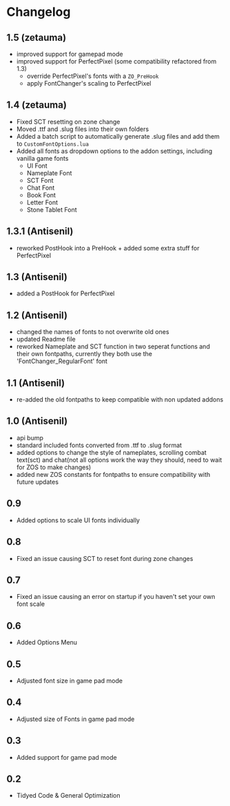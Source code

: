 # Changelog

## 1.5 (zetauma)
* improved support for gamepad mode
* improved support for PerfectPixel (some compatibility refactored from 1.3)
	* override PerfectPixel's fonts with a `ZO_PreHook`
	* apply FontChanger's scaling to PerfectPixel

## 1.4 (zetauma)
* Fixed SCT resetting on zone change
* Moved .ttf and .slug files into their own folders
* Added a batch script to automatically generate .slug files and add them to `CustomFontOptions.lua`
* Added all fonts as dropdown options to the addon settings, including vanilla game fonts
	* UI Font
	* Nameplate Font
	* SCT Font
	* Chat Font
	* Book Font
	* Letter Font
	* Stone Tablet Font

## 1.3.1 (Antisenil)
- reworked PostHook into a PreHook + added some extra stuff for PerfectPixel

## 1.3 (Antisenil)
- added a PostHook for PerfectPixel

## 1.2 (Antisenil)
* changed the names of fonts to not overwrite old ones
* updated Readme file
* reworked Nameplate and SCT function in two seperat functions and their own fontpaths, currently they both use the 'FontChanger_RegularFont' font

## 1.1 (Antisenil)
* re-added the old fontpaths to keep compatible with non updated addons

## 1.0 (Antisenil)
* api bump
* standard included fonts converted from .ttf to .slug format
* added options to change the style of nameplates, scrolling combat text(sct) and chat(not all options work the way they should, need to wait for ZOS to make changes)
* added new ZOS constants for fontpaths to ensure compatibility with future updates

## 0.9
* Added options to scale UI fonts individually

## 0.8
* Fixed an issue causing SCT to reset font during zone changes

## 0.7
* Fixed an issue causing an error on startup if you haven't set your own font scale

## 0.6
* Added Options Menu

## 0.5
* Adjusted font size in game pad mode

## 0.4
* Adjusted size of Fonts in game pad mode

## 0.3
* Added support for game pad mode

## 0.2
* Tidyed Code & General Optimization


